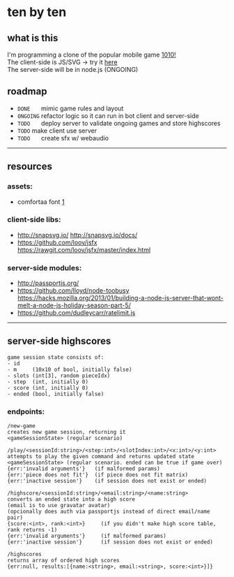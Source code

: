 # ten by ten

## what is this

I'm programming a clone of the popular mobile game [1010!](http://1010ga.me/)  
The client-side is JS/SVG -> try it [here](http://rawgit.com/JosePedroDias/tenbyten/master/index.html)  
The server-side will be in node.js (ONGOING)


## roadmap

* `DONE   ` mimic game rules and layout
* `ONGOING` refactor logic so it can run in bot client and server-side
* `TODO   ` deploy server to validate ongoing games and store highscores
* `TODO`    make client use server
* `TODO   ` create sfx w/ webaudio


----


## resources

### assets:
* comfortaa font [1](http://www.dafont.com/pt/comfortaa.font)

### client-side libs:
* <http://snapsvg.io/> <http://snapsvg.io/docs/>
* <https://github.com/loov/jsfx> <https://rawgit.com/loov/jsfx/master/index.html>

### server-side modules:
* <http://passportjs.org/>
* <https://github.com/lloyd/node-toobusy> <https://hacks.mozilla.org/2013/01/building-a-node-js-server-that-wont-melt-a-node-js-holiday-season-part-5/>
* <https://github.com/dudleycarr/ratelimit.js>


----


## server-side highscores

    game session state consists of:
    - id    
    - m     (10x10 of bool, initially false)
    - slots (int[3], random pieceIdx)
    - step  (int, initially 0)
    - score (int, initially 0)
    - ended (bool, initially false)


### endpoints:
    
    /new-game
    creates new game session, returning it
    <gameSessionState> (regular scenario)
    
    /play/<sessionId:string>/<step:int>/<slotIndex:int>/<x:int>/<y:int>
    attempts to play the given command and returns updated state
    <gameSessionState> (regular scenario. ended can be true if game over)
    {err:'invalid arguments'}   (if malformed params)
    {err:'piece does not fit'}  (if piece does not fit matrix)
    {err:'inactive session'}    (if session does not exist or ended)
    
    /highscore/<sessionId:string>/<email:string>/<name:string>
    converts an ended state into a high score
    (email is to use gravatar avatar)
    (opcionally does auth via passportjs instead of direct email/name pair)
    {score:<int>, rank:<int>}     (if you didn't make high score table, rank returns -1)
    {err:'invalid arguments'}     (if malformed params)
    {err:'inactive session'}      (if session does not exist or ended)
    
    /highscores
    returns array of ordered high scores
    {err:null, results:[{name:<string>, email:<string>, score:<int>}]}
